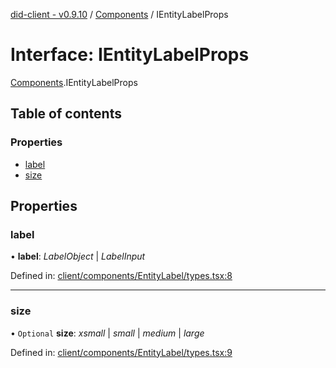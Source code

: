 [did-client - v0.9.10](../README.md) / [Components](../modules/components.md) / IEntityLabelProps

# Interface: IEntityLabelProps

[Components](../modules/components.md).IEntityLabelProps

## Table of contents

### Properties

- [label](components.ientitylabelprops.md#label)
- [size](components.ientitylabelprops.md#size)

## Properties

### label

• **label**: *LabelObject* \| *LabelInput*

Defined in: [client/components/EntityLabel/types.tsx:8](https://github.com/Puzzlepart/did/blob/dev/client/components/EntityLabel/types.tsx#L8)

___

### size

• `Optional` **size**: *xsmall* \| *small* \| *medium* \| *large*

Defined in: [client/components/EntityLabel/types.tsx:9](https://github.com/Puzzlepart/did/blob/dev/client/components/EntityLabel/types.tsx#L9)
